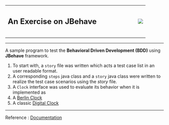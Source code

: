 

<table style="border:none;">
	<tr style="text-align:middle; align:center;">
		<td>
			<h2>An Exercise on JBehave<h2>
		</td>
		<td>&nbsp;&nbsp;&nbsp;</td>
		<td>&nbsp;&nbsp;&nbsp;</td>
		<td>&nbsp;&nbsp;&nbsp;</td>
		<td>&nbsp;&nbsp;&nbsp;</td>
		<td>
			<img src="https://jbehave.org/images/jbehave-logo.png" />
		</td>
	</tr>
</table>
<hr/> 



A sample program to test the **Behavioral Driven Development (BDD)** using **JBehave** framework. 

1. To start with, a `story` file was written which acts a test case list in an user readable format.
2. A corresponding `steps` java class and a `story` java class were written to realize the test case scenarios using the _story_ file.
3. A `Clock` interface was used to evaluate its behavior when it is implemented as 
  1. A [Berlin Clock](https://en.wikipedia.org/wiki/Mengenlehreuhr)
  2. A classic [Digital Clock](https://en.wikipedia.org/wiki/Digital_clock)

***
Reference : [Documentation](https://jbehave.org/)